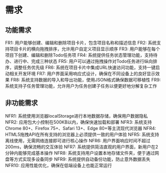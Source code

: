 # 需求

## 功能需求
FR1: 用户能够创建、编辑和删除项目卡片，包含项目名称和描述信息
FR2: 系统支持项目卡片的横向拖拽排序，允许用户自定义项目显示顺序
FR3: 用户能够在每个项目下创建、编辑和删除Todo任务项
FR4: 系统提供任务状态管理功能，支持待办、进行中、完成三种状态
FR5: 用户可以通过拖拽操作对Todo任务进行纵向排序，调整任务优先级
FR6: 系统在项目卡片中集成URL快速访问功能，支持一键启动相关开发环境
FR7: 用户界面采用响应式设计，确保在不同设备上的良好显示效果
FR8: 系统支持数据的导入和导出功能，使用JSON格式确保数据可移植性
FR9: 系统支持子任务管理功能，允许用户为任务创建子任务以便更好地分解复杂工作

## 非功能需求
NFR1: 系统使用浏览器localStorage进行本地数据存储，确保用户数据隐私
NFR2: 应用包大小控制在500KB以内，确保快速加载和部署
NFR3: 系统支持Chrome 80+、Firefox 75+、Safari 13+、Edge 80+等主流现代浏览器
NFR4: HTML5拖拽API在所有支持的浏览器上必须提供一致的用户体验
NFR5: 系统支持离线使用，无需网络连接即可进行核心操作
NFR6: 用户界面响应时间不超过200ms，确保流畅的交互体验
NFR7: 系统提供简洁直观的用户界面，新用户在2分钟内能够完成基本操作
NFR8: 系统支持用户设置本地存储文件夹，便于通过网盘等方式实现多设备同步
NFR9: 系统提供自动备份功能，防止意外数据丢失
NFR10: 应用性能优化，确保在低端设备上也能正常运行
